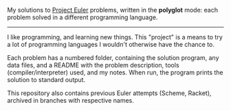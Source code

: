 My solutions to [Project Euler][eu] problems, written in the **polyglot** mode:
each problem solved in a different programming language.

  [eu]: https://projecteuler.net/

---

I like programming, and learning new things. This "project" is a means to try a
lot of programming languages I wouldn't otherwise have the chance to.

Each problem has a numbered folder, containing the solution program, any data
files, and a README with the problem description, tools (compiler/interpreter)
used, and my notes. When run, the program prints the solution to standard
output.

This repository also contains previous Euler attempts (Scheme, Racket), archived
in branches with respective names.
